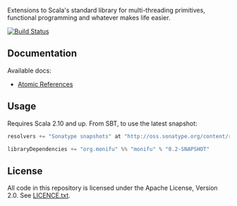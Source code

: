 Extensions to Scala's standard library for multi-threading primitives, functional programming and whatever makes life easier.

[![Build Status](https://travis-ci.org/monifu/monifu.png?branch=master)](https://travis-ci.org/monifu/monifu)

## Documentation

Available docs:

* [Atomic References](docs/atomic.md)

## Usage

Requires Scala 2.10 and up. From SBT, to use the latest snapshot:

```scala
resolvers += "Sonatype snapshots" at "http://oss.sonatype.org/content/repositories/snapshots/"

libraryDependencies += "org.monifu" %% "monifu" % "0.2-SNAPSHOT"
```

## License

All code in this repository is licensed under the Apache License, Version 2.0.
See [LICENCE.txt](./LICENSE.txt).